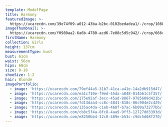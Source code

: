 ```yaml
---
template: ModelPage
title: Harmony
featuredImage: >-
  https://ucarecdn.com/39e74f09-a012-43ba-b2bc-0102bedadea1/-/crop/1080x730/0,21/-/preview/
imageThumbnail: >-
  https://ucarecdn.com/f0980aa2-6a6b-4780-acd6-7e08c5d5c942/-/crop/666x887/91,0/-/preview/
firstName: Harmony
collection: Girls
height: 137cm
measurementType: bust
bust: 61cm
waist: 56cm
hips: 68cm
size: 8-10
shoeSize: 1-2
hair: Blonde
imagePortfolio:
  - image: 'https://ucarecdn.com/79ef44a5-31b7-41ca-a41e-14a2db915d47/'
  - image: 'https://ucarecdn.com/ea1cf10e-f9ed-45da-a848-014b61c5f357/'
  - image: 'https://ucarecdn.com/175e92af-3ecc-45ad-8867-9785609d421b/'
  - image: 'https://ucarecdn.com/fd13daa4-cc8c-4841-818c-06c904e2c429/'
  - image: 'https://ucarecdn.com/135ac4da-c1eb-468f-b7ac-6b09a73277bb/'
  - image: 'https://ucarecdn.com/cb8c5f4a-8fc8-4aa9-9ff3-12727dd3393d/'
  - image: 'https://ucarecdn.com/e8250bb4-12c8-489e-b53c-c9dc5d08f270/'
---
```


